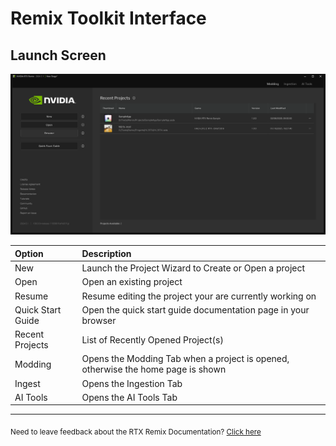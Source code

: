 # Remix Toolkit Interface

## Launch Screen

![Launch Screen](../data/images/remix-launcher-001.png)

| Option	            | Description                                                                      |
|:-------------------|:---------------------------------------------------------------------------------|
| New	               | Launch the Project Wizard to Create or Open a project                            |
| Open	              | Open an existing project                                                         |
| Resume	            | Resume editing the project your are currently working on                         |
| Quick Start Guide	 | Open the quick start guide documentation page in your browser                    |
| Recent Projects	   | List of Recently Opened Project(s)                                               |
| Modding	           | Opens the Modding Tab when a project is opened, otherwise the home page is shown |
| Ingest	            | Opens the Ingestion Tab                                                          |
| AI Tools	          | Opens the AI Tools Tab                                                           |

***
<sub> Need to leave feedback about the RTX Remix Documentation?  [Click here](https://github.com/NVIDIAGameWorks/rtx-remix/issues/new?assignees=nvdamien&labels=documentation%2Cfeedback%2Ctriage&projects=&template=documentation_feedback.yml&title=%5BDocumentation+feedback%5D%3A+) <sub>
